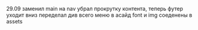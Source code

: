 29.09
заменил main на nav
убрал прокрутку контента, теперь футер уходит вниз
переделал див всего меню в асайд
font и img соеденены в assets
